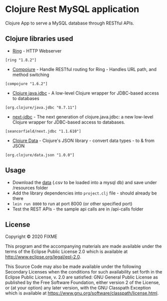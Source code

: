 # Clojure Rest MySQL application

Clojure App to serve a MySQL database through RESTful APIs.

## Clojure libraries used

- [Ring](https://github.com/ring-clojure/ring) - HTTP Webserver

```
[ring "1.8.2"]
```

- [Compojure](https://github.com/weavejester/compojure) - Handle RESTful routing for Ring - Handles URL path, and method switching

```
[compojure "1.6.2"]
```

- [Clojure java.jdbc](https://github.com/clojure/java.jdbc) - A low-level Clojure wrapper for JDBC-based access to databases

```
[org.clojure/java.jdbc "0.7.11"]
```

- [next-jdbc](https://github.com/seancorfield/next-jdbc) - The next generation of clojure.java.jdbc: a new low-level Clojure wrapper for JDBC-based access to databases.

```
[seancorfield/next.jdbc "1.1.610"]
```

- [Clojure Data](https://github.com/clojure/data.json) - Clojure's JSON library - convert data types - to & from JSON

```
[org.clojure/data.json "1.0.0"]
```

## Usage

- Download the [data](https://istd50043.github.io/project) (.csv to be loaded into a mysql db) and save under /resources folder
- Add the library dependencies into `project.clj` file - should already be there
- `lein run 8000` to run at port 8000 (or other specified port)
- Test the REST APIs - the sample api calls are in /api-calls folder

## License

Copyright © 2020 FIXME

This program and the accompanying materials are made available under the
terms of the Eclipse Public License 2.0 which is available at
http://www.eclipse.org/legal/epl-2.0.

This Source Code may also be made available under the following Secondary
Licenses when the conditions for such availability set forth in the Eclipse
Public License, v. 2.0 are satisfied: GNU General Public License as published by
the Free Software Foundation, either version 2 of the License, or (at your
option) any later version, with the GNU Classpath Exception which is available
at https://www.gnu.org/software/classpath/license.html.
